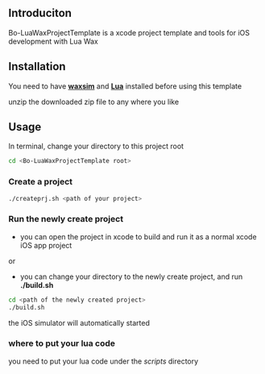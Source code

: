 Introduciton
------------------------

Bo-LuaWaxProjectTemplate is a xcode project template and tools for iOS development with Lua Wax

Installation
------------------------
You need to have [**waxsim**](https://github.com/square/waxsim) and [**Lua**](http://lua.org) installed before using this template

unzip the downloaded zip file to any where you like

Usage
------------------------
In terminal, change your directory to this project root
`````sh
cd <Bo-LuaWaxProjectTemplate root>
`````
### Create a project
`````sh
./createprj.sh <path of your project>
`````

### Run the newly create project
- you can open the project in xcode to build and run it as a normal xcode iOS app project

or 

- you can change your directory to the newly create project, and run **./build.sh**

`````sh
cd <path of the newly created project>
./build.sh
`````

the iOS simulator will automatically started

### where to put your lua code
you need to put your lua code under the *scripts* directory 